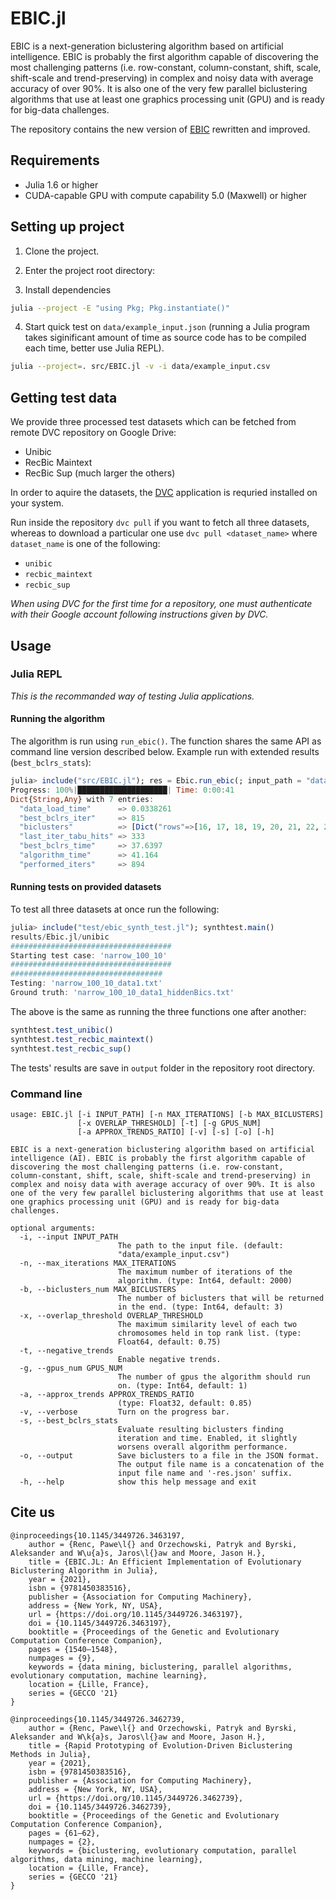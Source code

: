 # EBIC.jl

EBIC is a next-generation biclustering algorithm based on artificial intelligence. EBIC is probably the first algorithm capable of discovering the most challenging patterns (i.e. row-constant, column-constant, shift, scale, shift-scale and trend-preserving) in complex and noisy data with average accuracy of over 90%. It is also one of the very few parallel biclustering algorithms that use at least one graphics processing unit (GPU) and is ready for big-data challenges.

The repository contains the new version of [EBIC](https://github.com/EpistasisLab/ebic) rewritten and improved.

## Requirements

- Julia 1.6 or higher
- CUDA-capable GPU with compute capability 5.0 (Maxwell) or higher

## Setting up project

1. Clone the project.

2. Enter the project root directory:

3. Install dependencies
```bash
julia --project -E "using Pkg; Pkg.instantiate()"
```

4. Start quick test on `data/example_input.json` (running a Julia program takes siginificant amount of time as source code has to be compiled each time, better use Julia REPL).
```bash
julia --project=. src/EBIC.jl -v -i data/example_input.csv
```

## Getting test data

We provide three processed test datasets which can be fetched from remote DVC repository on Google Drive:
 - Unibic
 - RecBic Maintext
 - RecBic Sup (much larger the others)

In order to aquire the datasets, the [DVC](https://dvc.org) application is requried installed on your system.

Run inside the repository `dvc pull` if you want to fetch all three datasets, whereas to download a particular one use `dvc pull <dataset_name>` where `dataset_name` is one of the following:
- `unibic`
- `recbic_maintext`
- `recbic_sup`

_When using DVC for the first time for a repository, one must authenticate with their Google account following instructions given by DVC._

## Usage

### Julia REPL

_This is the recommanded way of testing Julia applications._

#### Running the algorithm

The algorithm is run using `run_ebic()`. The function shares the same API as command line version described below. Example run with extended results (`best_bclrs_stats`):
```julia
julia> include("src/EBIC.jl"); res = Ebic.run_ebic(; input_path = "data/example_input.csv", best_bclrs_stats = true)
Progress: 100%|████████████████████| Time: 0:00:41
Dict{String,Any} with 7 entries:
  "data_load_time"      => 0.0338261
  "best_bclrs_iter"     => 815
  "biclusters"          => [Dict("rows"=>[16, 17, 18, 19, 20, 21, 22, 23, 24, 25, 26, 27, 28, …
  "last_iter_tabu_hits" => 333
  "best_bclrs_time"     => 37.6397
  "algorithm_time"      => 41.164
  "performed_iters"     => 894
```

#### Running tests on provided datasets

To test all three datasets at once run the following:
```julia
julia> include("test/ebic_synth_test.jl"); synthtest.main()
results/Ebic.jl/unibic
####################################
Starting test case: 'narrow_100_10'
####################################
##################################
Testing: 'narrow_100_10_data1.txt'
Ground truth: 'narrow_100_10_data1_hiddenBics.txt'
```

The above is the same as running the three functions one after another:
```julia
synthtest.test_unibic()
synthtest.test_recbic_maintext()
synthtest.test_recbic_sup()
```

The tests' results are save in `output` folder in the repository root directory.

### Command line
```
usage: EBIC.jl [-i INPUT_PATH] [-n MAX_ITERATIONS] [-b MAX_BICLUSTERS]
               [-x OVERLAP_THRESHOLD] [-t] [-g GPUS_NUM]
               [-a APPROX_TRENDS_RATIO] [-v] [-s] [-o] [-h]

EBIC is a next-generation biclustering algorithm based on artificial
intelligence (AI). EBIC is probably the first algorithm capable of
discovering the most challenging patterns (i.e. row-constant,
column-constant, shift, scale, shift-scale and trend-preserving) in
complex and noisy data with average accuracy of over 90%. It is also
one of the very few parallel biclustering algorithms that use at least
one graphics processing unit (GPU) and is ready for big-data
challenges.

optional arguments:
  -i, --input INPUT_PATH
                        The path to the input file. (default:
                        "data/example_input.csv")
  -n, --max_iterations MAX_ITERATIONS
                        The maximum number of iterations of the
                        algorithm. (type: Int64, default: 2000)
  -b, --biclusters_num MAX_BICLUSTERS
                        The number of biclusters that will be returned
                        in the end. (type: Int64, default: 3)
  -x, --overlap_threshold OVERLAP_THRESHOLD
                        The maximum similarity level of each two
                        chromosomes held in top rank list. (type:
                        Float64, default: 0.75)
  -t, --negative_trends
                        Enable negative trends.
  -g, --gpus_num GPUS_NUM
                        The number of gpus the algorithm should run
                        on. (type: Int64, default: 1)
  -a, --approx_trends APPROX_TRENDS_RATIO
                        (type: Float32, default: 0.85)
  -v, --verbose         Turn on the progress bar.
  -s, --best_bclrs_stats
                        Evaluate resulting biclusters finding
                        iteration and time. Enabled, it slightly
                        worsens overall algorithm performance.
  -o, --output          Save biclusters to a file in the JSON format.
                        The output file name is a concatenation of the
                        input file name and '-res.json' suffix.
  -h, --help            show this help message and exit
```

## Cite us

```
@inproceedings{10.1145/3449726.3463197,
    author = {Renc, Pawe\l{} and Orzechowski, Patryk and Byrski, Aleksander and W\u{a}s, Jaros\l{}aw and Moore, Jason H.},
    title = {EBIC.JL: An Efficient Implementation of Evolutionary Biclustering Algorithm in Julia},
    year = {2021},
    isbn = {9781450383516},
    publisher = {Association for Computing Machinery},
    address = {New York, NY, USA},
    url = {https://doi.org/10.1145/3449726.3463197},
    doi = {10.1145/3449726.3463197},
    booktitle = {Proceedings of the Genetic and Evolutionary Computation Conference Companion},
    pages = {1540–1548},
    numpages = {9},
    keywords = {data mining, biclustering, parallel algorithms, evolutionary computation, machine learning},
    location = {Lille, France},
    series = {GECCO '21}
}

@inproceedings{10.1145/3449726.3462739,
    author = {Renc, Pawe\l{} and Orzechowski, Patryk and Byrski, Aleksander and W\k{a}s, Jaros\l{}aw and Moore, Jason H.},
    title = {Rapid Prototyping of Evolution-Driven Biclustering Methods in Julia},
    year = {2021},
    isbn = {9781450383516},
    publisher = {Association for Computing Machinery},
    address = {New York, NY, USA},
    url = {https://doi.org/10.1145/3449726.3462739},
    doi = {10.1145/3449726.3462739},
    booktitle = {Proceedings of the Genetic and Evolutionary Computation Conference Companion},
    pages = {61–62},
    numpages = {2},
    keywords = {biclustering, evolutionary computation, parallel algorithms, data mining, machine learning},
    location = {Lille, France},
    series = {GECCO '21}
}
```

